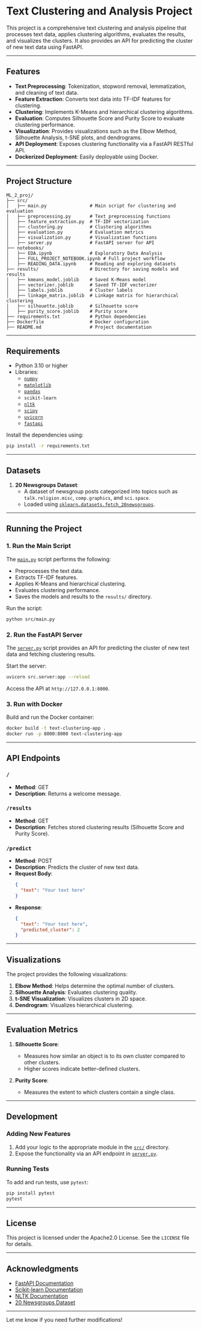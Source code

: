 
# Text Clustering and Analysis Project

This project is a comprehensive text clustering and analysis pipeline that processes text data, applies clustering algorithms, evaluates the results, and visualizes the clusters. It also provides an API for predicting the cluster of new text data using FastAPI.

---

## Features

- **Text Preprocessing**: Tokenization, stopword removal, lemmatization, and cleaning of text data.
- **Feature Extraction**: Converts text data into TF-IDF features for clustering.
- **Clustering**: Implements K-Means and hierarchical clustering algorithms.
- **Evaluation**: Computes Silhouette Score and Purity Score to evaluate clustering performance.
- **Visualization**: Provides visualizations such as the Elbow Method, Silhouette Analysis, t-SNE plots, and dendrograms.
- **API Deployment**: Exposes clustering functionality via a FastAPI RESTful API.
- **Dockerized Deployment**: Easily deployable using Docker.

---

## Project Structure

```
ML_2_proj/
├── src/
│   ├── main.py                # Main script for clustering and evaluation
│   ├── preprocessing.py       # Text preprocessing functions
│   ├── feature_extraction.py  # TF-IDF vectorization
│   ├── clustering.py          # Clustering algorithms
│   ├── evaluation.py          # Evaluation metrics
│   ├── visualization.py       # Visualization functions
│   ├── server.py              # FastAPI server for API
├── notebooks/
│   ├── EDA.ipynb              # Exploratory Data Analysis
│   ├── FULL_PROJECT_NOTEBOOK.ipynb # Full project workflow
│   ├── READING_DATA.ipynb     # Reading and exploring datasets
├── results/                   # Directory for saving models and results
│   ├── kmeans_model.joblib    # Saved K-Means model
│   ├── vectorizer.joblib      # Saved TF-IDF vectorizer
│   ├── labels.joblib          # Cluster labels
│   ├── linkage_matrix.joblib  # Linkage matrix for hierarchical clustering
│   ├── silhouette.joblib      # Silhouette score
│   ├── purity_score.joblib    # Purity score
├── requirements.txt           # Python dependencies
├── Dockerfile                 # Docker configuration
├── README.md                  # Project documentation
```

---

## Requirements

- Python 3.10 or higher
- Libraries:
  - [`numpy`](command:_github.copilot.openSymbolFromReferences?%5B%22%22%2C%5B%7B%22uri%22%3A%7B%22scheme%22%3A%22file%22%2C%22authority%22%3A%22%22%2C%22path%22%3A%22%2Fhome%2Fisraa%2FDesktop%2FNLP_projects%2FML_2_proj%2Fsrc%2Fevaluation.py%22%2C%22query%22%3A%22%22%2C%22fragment%22%3A%22%22%7D%2C%22pos%22%3A%7B%22line%22%3A0%2C%22character%22%3A7%7D%7D%2C%7B%22uri%22%3A%7B%22scheme%22%3A%22file%22%2C%22authority%22%3A%22%22%2C%22path%22%3A%22%2Fhome%2Fisraa%2FDesktop%2FMl2-Project%2FReading_data.ipynb%22%2C%22query%22%3A%22%22%2C%22fragment%22%3A%22%22%7D%2C%22pos%22%3A%7B%22line%22%3A29%2C%22character%22%3A12%7D%7D%2C%7B%22uri%22%3A%7B%22scheme%22%3A%22file%22%2C%22authority%22%3A%22%22%2C%22path%22%3A%22%2Fhome%2Fisraa%2FDesktop%2FNLP_projects%2FML_2_proj%2FFull_Project_Notebook.ipynb%22%2C%22query%22%3A%22%22%2C%22fragment%22%3A%22%22%7D%2C%22pos%22%3A%7B%22line%22%3A24%2C%22character%22%3A12%7D%7D%2C%7B%22uri%22%3A%7B%22scheme%22%3A%22file%22%2C%22authority%22%3A%22%22%2C%22path%22%3A%22%2Fhome%2Fisraa%2FDesktop%2FNLP_projects%2FML_2_proj%2Fnotebooks%2FEDA.ipynb%22%2C%22query%22%3A%22%22%2C%22fragment%22%3A%22%22%7D%2C%22pos%22%3A%7B%22line%22%3A29%2C%22character%22%3A12%7D%7D%2C%7B%22uri%22%3A%7B%22scheme%22%3A%22file%22%2C%22authority%22%3A%22%22%2C%22path%22%3A%22%2Fhome%2Fisraa%2FDesktop%2FNLP_projects%2FML_2_proj%2Fsrc%2Fclustering.py%22%2C%22query%22%3A%22%22%2C%22fragment%22%3A%22%22%7D%2C%22pos%22%3A%7B%22line%22%3A9%2C%22character%22%3A11%7D%7D%2C%7B%22uri%22%3A%7B%22scheme%22%3A%22file%22%2C%22authority%22%3A%22%22%2C%22path%22%3A%22%2Fhome%2Fisraa%2FDesktop%2FNLP_projects%2FML_2_proj%2Fsrc%2Fvisualization.py%22%2C%22query%22%3A%22%22%2C%22fragment%22%3A%22%22%7D%2C%22pos%22%3A%7B%22line%22%3A14%2C%22character%22%3A11%7D%7D%5D%2C%22b1fdfebb-820a-41cf-a2cf-12ff5fbabc1f%22%5D "Go to definition")
  - [`matplotlib`](command:_github.copilot.openSymbolFromReferences?%5B%22%22%2C%5B%7B%22uri%22%3A%7B%22scheme%22%3A%22file%22%2C%22authority%22%3A%22%22%2C%22path%22%3A%22%2Fhome%2Fisraa%2FDesktop%2FNLP_projects%2FML_2_proj%2Fsrc%2Fvisualization.py%22%2C%22query%22%3A%22%22%2C%22fragment%22%3A%22%22%7D%2C%22pos%22%3A%7B%22line%22%3A0%2C%22character%22%3A7%7D%7D%2C%7B%22uri%22%3A%7B%22scheme%22%3A%22file%22%2C%22authority%22%3A%22%22%2C%22path%22%3A%22%2Fhome%2Fisraa%2FDesktop%2FNLP_projects%2FML_2_proj%2Frequirements.txt%22%2C%22query%22%3A%22%22%2C%22fragment%22%3A%22%22%7D%2C%22pos%22%3A%7B%22line%22%3A1%2C%22character%22%3A0%7D%7D%2C%7B%22uri%22%3A%7B%22scheme%22%3A%22file%22%2C%22authority%22%3A%22%22%2C%22path%22%3A%22%2Fhome%2Fisraa%2FDesktop%2FNLP_projects%2FML_2_proj%2FFull_Project_Notebook.ipynb%22%2C%22query%22%3A%22%22%2C%22fragment%22%3A%22%22%7D%2C%22pos%22%3A%7B%22line%22%3A37%2C%22character%22%3A12%7D%7D%2C%7B%22uri%22%3A%7B%22scheme%22%3A%22file%22%2C%22authority%22%3A%22%22%2C%22path%22%3A%22%2Fhome%2Fisraa%2FDesktop%2FNLP_projects%2FML_2_proj%2Fnotebooks%2FEDA.ipynb%22%2C%22query%22%3A%22%22%2C%22fragment%22%3A%22%22%7D%2C%22pos%22%3A%7B%22line%22%3A462%2C%22character%22%3A12%7D%7D%5D%2C%22b1fdfebb-820a-41cf-a2cf-12ff5fbabc1f%22%5D "Go to definition")
  - [`pandas`](command:_github.copilot.openSymbolFromReferences?%5B%22%22%2C%5B%7B%22uri%22%3A%7B%22scheme%22%3A%22file%22%2C%22authority%22%3A%22%22%2C%22path%22%3A%22%2Fhome%2Fisraa%2FDesktop%2FMl2-Project%2FReading_data.ipynb%22%2C%22query%22%3A%22%22%2C%22fragment%22%3A%22%22%7D%2C%22pos%22%3A%7B%22line%22%3A28%2C%22character%22%3A12%7D%7D%2C%7B%22uri%22%3A%7B%22scheme%22%3A%22file%22%2C%22authority%22%3A%22%22%2C%22path%22%3A%22%2Fhome%2Fisraa%2FDesktop%2FNLP_projects%2FML_2_proj%2Frequirements.txt%22%2C%22query%22%3A%22%22%2C%22fragment%22%3A%22%22%7D%2C%22pos%22%3A%7B%22line%22%3A2%2C%22character%22%3A0%7D%7D%2C%7B%22uri%22%3A%7B%22scheme%22%3A%22file%22%2C%22authority%22%3A%22%22%2C%22path%22%3A%22%2Fhome%2Fisraa%2FDesktop%2FNLP_projects%2FML_2_proj%2FFull_Project_Notebook.ipynb%22%2C%22query%22%3A%22%22%2C%22fragment%22%3A%22%22%7D%2C%22pos%22%3A%7B%22line%22%3A23%2C%22character%22%3A12%7D%7D%2C%7B%22uri%22%3A%7B%22scheme%22%3A%22file%22%2C%22authority%22%3A%22%22%2C%22path%22%3A%22%2Fhome%2Fisraa%2FDesktop%2FNLP_projects%2FML_2_proj%2Fnotebooks%2FEDA.ipynb%22%2C%22query%22%3A%22%22%2C%22fragment%22%3A%22%22%7D%2C%22pos%22%3A%7B%22line%22%3A28%2C%22character%22%3A12%7D%7D%5D%2C%22b1fdfebb-820a-41cf-a2cf-12ff5fbabc1f%22%5D "Go to definition")
  - `scikit-learn`
  - [`nltk`](command:_github.copilot.openSymbolFromReferences?%5B%22%22%2C%5B%7B%22uri%22%3A%7B%22scheme%22%3A%22file%22%2C%22authority%22%3A%22%22%2C%22path%22%3A%22%2Fhome%2Fisraa%2FDesktop%2FNLP_projects%2FML_2_proj%2Fsrc%2Fpreprocessing.py%22%2C%22query%22%3A%22%22%2C%22fragment%22%3A%22%22%7D%2C%22pos%22%3A%7B%22line%22%3A2%2C%22character%22%3A5%7D%7D%2C%7B%22uri%22%3A%7B%22scheme%22%3A%22file%22%2C%22authority%22%3A%22%22%2C%22path%22%3A%22%2Fhome%2Fisraa%2FDesktop%2FMl2-Project%2FReading_data.ipynb%22%2C%22query%22%3A%22%22%2C%22fragment%22%3A%22%22%7D%2C%22pos%22%3A%7B%22line%22%3A16%2C%22character%22%3A12%7D%7D%2C%7B%22uri%22%3A%7B%22scheme%22%3A%22file%22%2C%22authority%22%3A%22%22%2C%22path%22%3A%22%2Fhome%2Fisraa%2FDesktop%2FNLP_projects%2FML_2_proj%2Frequirements.txt%22%2C%22query%22%3A%22%22%2C%22fragment%22%3A%22%22%7D%2C%22pos%22%3A%7B%22line%22%3A4%2C%22character%22%3A0%7D%7D%2C%7B%22uri%22%3A%7B%22scheme%22%3A%22file%22%2C%22authority%22%3A%22%22%2C%22path%22%3A%22%2Fhome%2Fisraa%2FDesktop%2FNLP_projects%2FML_2_proj%2FFull_Project_Notebook.ipynb%22%2C%22query%22%3A%22%22%2C%22fragment%22%3A%22%22%7D%2C%22pos%22%3A%7B%22line%22%3A33%2C%22character%22%3A12%7D%7D%2C%7B%22uri%22%3A%7B%22scheme%22%3A%22file%22%2C%22authority%22%3A%22%22%2C%22path%22%3A%22%2Fhome%2Fisraa%2FDesktop%2FNLP_projects%2FML_2_proj%2Fnotebooks%2FEDA.ipynb%22%2C%22query%22%3A%22%22%2C%22fragment%22%3A%22%22%7D%2C%22pos%22%3A%7B%22line%22%3A16%2C%22character%22%3A12%7D%7D%5D%2C%22b1fdfebb-820a-41cf-a2cf-12ff5fbabc1f%22%5D "Go to definition")
  - [`scipy`](command:_github.copilot.openSymbolFromReferences?%5B%22%22%2C%5B%7B%22uri%22%3A%7B%22scheme%22%3A%22file%22%2C%22authority%22%3A%22%22%2C%22path%22%3A%22%2Fhome%2Fisraa%2FDesktop%2FNLP_projects%2FML_2_proj%2Fsrc%2Fclustering.py%22%2C%22query%22%3A%22%22%2C%22fragment%22%3A%22%22%7D%2C%22pos%22%3A%7B%22line%22%3A1%2C%22character%22%3A5%7D%7D%2C%7B%22uri%22%3A%7B%22scheme%22%3A%22file%22%2C%22authority%22%3A%22%22%2C%22path%22%3A%22%2Fhome%2Fisraa%2FDesktop%2FNLP_projects%2FML_2_proj%2Fsrc%2Fvisualization.py%22%2C%22query%22%3A%22%22%2C%22fragment%22%3A%22%22%7D%2C%22pos%22%3A%7B%22line%22%3A2%2C%22character%22%3A5%7D%7D%2C%7B%22uri%22%3A%7B%22scheme%22%3A%22file%22%2C%22authority%22%3A%22%22%2C%22path%22%3A%22%2Fhome%2Fisraa%2FDesktop%2FNLP_projects%2FML_2_proj%2Frequirements.txt%22%2C%22query%22%3A%22%22%2C%22fragment%22%3A%22%22%7D%2C%22pos%22%3A%7B%22line%22%3A5%2C%22character%22%3A0%7D%7D%2C%7B%22uri%22%3A%7B%22scheme%22%3A%22file%22%2C%22authority%22%3A%22%22%2C%22path%22%3A%22%2Fhome%2Fisraa%2FDesktop%2FNLP_projects%2FML_2_proj%2FFull_Project_Notebook.ipynb%22%2C%22query%22%3A%22%22%2C%22fragment%22%3A%22%22%7D%2C%22pos%22%3A%7B%22line%22%3A59%2C%22character%22%3A10%7D%7D%2C%7B%22uri%22%3A%7B%22scheme%22%3A%22file%22%2C%22authority%22%3A%22%22%2C%22path%22%3A%22%2Fhome%2Fisraa%2FDesktop%2FNLP_projects%2FML_2_proj%2Fnotebooks%2FEDA.ipynb%22%2C%22query%22%3A%22%22%2C%22fragment%22%3A%22%22%7D%2C%22pos%22%3A%7B%22line%22%3A40%2C%22character%22%3A10%7D%7D%2C%7B%22uri%22%3A%7B%22scheme%22%3A%22file%22%2C%22authority%22%3A%22%22%2C%22path%22%3A%22%2Fhome%2Fisraa%2FDesktop%2FNLP_projects%2FML_2_proj%2Fsrc%2Ffeature_extraction.py%22%2C%22query%22%3A%22%22%2C%22fragment%22%3A%22%22%7D%2C%22pos%22%3A%7B%22line%22%3A11%2C%22character%22%3A8%7D%7D%5D%2C%22b1fdfebb-820a-41cf-a2cf-12ff5fbabc1f%22%5D "Go to definition")
  - [`uvicorn`](command:_github.copilot.openSymbolFromReferences?%5B%22%22%2C%5B%7B%22uri%22%3A%7B%22scheme%22%3A%22file%22%2C%22authority%22%3A%22%22%2C%22path%22%3A%22%2Fhome%2Fisraa%2FDesktop%2FNLP_projects%2FML_2_proj%2Frequirements.txt%22%2C%22query%22%3A%22%22%2C%22fragment%22%3A%22%22%7D%2C%22pos%22%3A%7B%22line%22%3A6%2C%22character%22%3A0%7D%7D%2C%7B%22uri%22%3A%7B%22scheme%22%3A%22file%22%2C%22authority%22%3A%22%22%2C%22path%22%3A%22%2Fhome%2Fisraa%2FDesktop%2FNLP_projects%2FML_2_proj%2FDockerfile%22%2C%22query%22%3A%22%22%2C%22fragment%22%3A%22%22%7D%2C%22pos%22%3A%7B%22line%22%3A22%2C%22character%22%3A6%7D%7D%5D%2C%22b1fdfebb-820a-41cf-a2cf-12ff5fbabc1f%22%5D "Go to definition")
  - [`fastapi`](command:_github.copilot.openSymbolFromReferences?%5B%22%22%2C%5B%7B%22uri%22%3A%7B%22scheme%22%3A%22file%22%2C%22authority%22%3A%22%22%2C%22path%22%3A%22%2Fhome%2Fisraa%2FDesktop%2FNLP_projects%2FML_2_proj%2Fsrc%2Fserver.py%22%2C%22query%22%3A%22%22%2C%22fragment%22%3A%22%22%7D%2C%22pos%22%3A%7B%22line%22%3A0%2C%22character%22%3A5%7D%7D%2C%7B%22uri%22%3A%7B%22scheme%22%3A%22file%22%2C%22authority%22%3A%22%22%2C%22path%22%3A%22%2Fhome%2Fisraa%2FDesktop%2FNLP_projects%2FML_2_proj%2Frequirements.txt%22%2C%22query%22%3A%22%22%2C%22fragment%22%3A%22%22%7D%2C%22pos%22%3A%7B%22line%22%3A7%2C%22character%22%3A0%7D%7D%5D%2C%22b1fdfebb-820a-41cf-a2cf-12ff5fbabc1f%22%5D "Go to definition")

Install the dependencies using:
```bash
pip install -r requirements.txt
```

---

## Datasets

1. **20 Newsgroups Dataset**:
   - A dataset of newsgroup posts categorized into topics such as `talk.religion.misc`, `comp.graphics`, and `sci.space`.
   - Loaded using [`sklearn.datasets.fetch_20newsgroups`](command:_github.copilot.openSymbolFromReferences?%5B%22%22%2C%5B%7B%22uri%22%3A%7B%22scheme%22%3A%22file%22%2C%22authority%22%3A%22%22%2C%22path%22%3A%22%2Fhome%2Fisraa%2FDesktop%2FNLP_projects%2FML_2_proj%2Fsrc%2Fevaluation.py%22%2C%22query%22%3A%22%22%2C%22fragment%22%3A%22%22%7D%2C%22pos%22%3A%7B%22line%22%3A1%2C%22character%22%3A5%7D%7D%2C%7B%22uri%22%3A%7B%22scheme%22%3A%22file%22%2C%22authority%22%3A%22%22%2C%22path%22%3A%22%2Fhome%2Fisraa%2FDesktop%2FNLP_projects%2FML_2_proj%2Fsrc%2Ffeature_extraction.py%22%2C%22query%22%3A%22%22%2C%22fragment%22%3A%22%22%7D%2C%22pos%22%3A%7B%22line%22%3A0%2C%22character%22%3A5%7D%7D%2C%7B%22uri%22%3A%7B%22scheme%22%3A%22file%22%2C%22authority%22%3A%22%22%2C%22path%22%3A%22%2Fhome%2Fisraa%2FDesktop%2FNLP_projects%2FML_2_proj%2Fsrc%2Fmain.py%22%2C%22query%22%3A%22%22%2C%22fragment%22%3A%22%22%7D%2C%22pos%22%3A%7B%22line%22%3A5%2C%22character%22%3A5%7D%7D%2C%7B%22uri%22%3A%7B%22scheme%22%3A%22file%22%2C%22authority%22%3A%22%22%2C%22path%22%3A%22%2Fhome%2Fisraa%2FDesktop%2FNLP_projects%2FML_2_proj%2Fsrc%2Fclustering.py%22%2C%22query%22%3A%22%22%2C%22fragment%22%3A%22%22%7D%2C%22pos%22%3A%7B%22line%22%3A0%2C%22character%22%3A5%7D%7D%2C%7B%22uri%22%3A%7B%22scheme%22%3A%22file%22%2C%22authority%22%3A%22%22%2C%22path%22%3A%22%2Fhome%2Fisraa%2FDesktop%2FNLP_projects%2FML_2_proj%2Fsrc%2Fvisualization.py%22%2C%22query%22%3A%22%22%2C%22fragment%22%3A%22%22%7D%2C%22pos%22%3A%7B%22line%22%3A1%2C%22character%22%3A5%7D%7D%5D%2C%22b1fdfebb-820a-41cf-a2cf-12ff5fbabc1f%22%5D "Go to definition").

---

## Running the Project

### 1. Run the Main Script
The [`main.py`](command:_github.copilot.openRelativePath?%5B%7B%22scheme%22%3A%22file%22%2C%22authority%22%3A%22%22%2C%22path%22%3A%22%2Fhome%2Fisraa%2FDesktop%2FNLP_projects%2FML_2_proj%2Fsrc%2Fmain.py%22%2C%22query%22%3A%22%22%2C%22fragment%22%3A%22%22%7D%2C%22b1fdfebb-820a-41cf-a2cf-12ff5fbabc1f%22%5D "/home/israa/Desktop/NLP_projects/ML_2_proj/src/main.py") script performs the following:
- Preprocesses the text data.
- Extracts TF-IDF features.
- Applies K-Means and hierarchical clustering.
- Evaluates clustering performance.
- Saves the models and results to the `results/` directory.

Run the script:
```bash
python src/main.py
```

### 2. Run the FastAPI Server
The [`server.py`](command:_github.copilot.openRelativePath?%5B%7B%22scheme%22%3A%22file%22%2C%22authority%22%3A%22%22%2C%22path%22%3A%22%2Fhome%2Fisraa%2FDesktop%2FNLP_projects%2FML_2_proj%2Fsrc%2Fserver.py%22%2C%22query%22%3A%22%22%2C%22fragment%22%3A%22%22%7D%2C%22b1fdfebb-820a-41cf-a2cf-12ff5fbabc1f%22%5D "/home/israa/Desktop/NLP_projects/ML_2_proj/src/server.py") script provides an API for predicting the cluster of new text data and fetching clustering results.

Start the server:
```bash
uvicorn src.server:app --reload
```

Access the API at `http://127.0.0.1:8000`.

### 3. Run with Docker
Build and run the Docker container:
```bash
docker build -t text-clustering-app .
docker run -p 8000:8000 text-clustering-app
```

---

## API Endpoints

### `/`
- **Method**: GET
- **Description**: Returns a welcome message.

### `/results`
- **Method**: GET
- **Description**: Fetches stored clustering results (Silhouette Score and Purity Score).

### `/predict`
- **Method**: POST
- **Description**: Predicts the cluster of new text data.
- **Request Body**:
  ```json
  {
    "text": "Your text here"
  }
  ```
- **Response**:
  ```json
  {
    "text": "Your text here",
    "predicted_cluster": 2
  }
  ```

---

## Visualizations

The project provides the following visualizations:
1. **Elbow Method**: Helps determine the optimal number of clusters.
2. **Silhouette Analysis**: Evaluates clustering quality.
3. **t-SNE Visualization**: Visualizes clusters in 2D space.
4. **Dendrogram**: Visualizes hierarchical clustering.

---

## Evaluation Metrics

1. **Silhouette Score**:
   - Measures how similar an object is to its own cluster compared to other clusters.
   - Higher scores indicate better-defined clusters.

2. **Purity Score**:
   - Measures the extent to which clusters contain a single class.

---

## Development

### Adding New Features
1. Add your logic to the appropriate module in the [`src/`](command:_github.copilot.openSymbolFromReferences?%5B%22%22%2C%5B%7B%22uri%22%3A%7B%22scheme%22%3A%22file%22%2C%22authority%22%3A%22%22%2C%22path%22%3A%22%2Fhome%2Fisraa%2FDesktop%2FNLP_projects%2FML_2_proj%2Fsrc%2Fserver.py%22%2C%22query%22%3A%22%22%2C%22fragment%22%3A%22%22%7D%2C%22pos%22%3A%7B%22line%22%3A4%2C%22character%22%3A5%7D%7D%5D%2C%22b1fdfebb-820a-41cf-a2cf-12ff5fbabc1f%22%5D "Go to definition") directory.
2. Expose the functionality via an API endpoint in [`server.py`](command:_github.copilot.openRelativePath?%5B%7B%22scheme%22%3A%22file%22%2C%22authority%22%3A%22%22%2C%22path%22%3A%22%2Fhome%2Fisraa%2FDesktop%2FNLP_projects%2FML_2_proj%2Fsrc%2Fserver.py%22%2C%22query%22%3A%22%22%2C%22fragment%22%3A%22%22%7D%2C%22b1fdfebb-820a-41cf-a2cf-12ff5fbabc1f%22%5D "/home/israa/Desktop/NLP_projects/ML_2_proj/src/server.py").

### Running Tests
To add and run tests, use `pytest`:
```bash
pip install pytest
pytest
```

---

## License

This project is licensed under the  Apache2.0 License. See the `LICENSE` file for details.

---

## Acknowledgments

- [FastAPI Documentation](https://fastapi.tiangolo.com/)
- [Scikit-learn Documentation](https://scikit-learn.org/)
- [NLTK Documentation](https://www.nltk.org/)
- [20 Newsgroups Dataset](https://scikit-learn.org/stable/datasets/real_world.html#newsgroups-dataset)

---

Let me know if you need further modifications!






